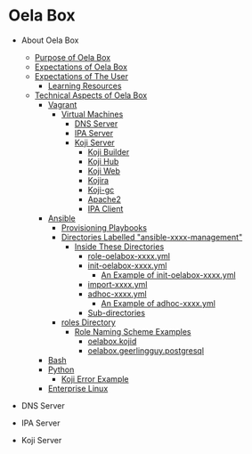 <!--
SPDX-FileCopyrightText: 2024 Maxine Hayes <maxinehayes90@gmail.com>
SPDX-License-Identifier: CC-BY-SA-4.0
-->
# Oela Box

-   About Oela Box
    -   [Purpose of Oela Box](topics/about-PurposeOfOelaBox.md#purpose)
    -   [Expectations of Oela Box](topics/about-ExpectationsOfOelaBox.md#expectations)
    -   [Expectations of The User](topics/about-ExpectationsOfTheUser.md#userexpectations)
        -   [Learning Resources](topics/about-ExpectationsOfTheUser.md#learning)
    -   [Technical Aspects of Oela Box](topics/about-TechnicalAspectsOfOelaBox.md#technical)
        -   [Vagrant](topics/about-TechnicalAspectsOfOelaBox.md#vagrant)
            -   [Virtual Machines](topics/about-TechnicalAspectsOfOelaBox.md#virtualmachines)
                -   [DNS Server](topics/about-TechnicalAspectsOfOelaBox.md#dnsserver)
                -   [IPA Server](topics/about-TechnicalAspectsOfOelaBox.md#ipaserver)
                -   [Koji Server](topics/about-TechnicalAspectsOfOelaBox.md#kojiserver)
                    - [Koji Builder](topics/about-TechnicalAspectsOfOelaBox.md#kojibuilder)
                    - [Koji Hub](topics/about-TechnicalAspectsOfOelaBox.md#kojihub)
                    - [Koji Web](topics/about-TechnicalAspectsOfOelaBox.md#kojiweb)
                    - [Kojira](topics/about-TechnicalAspectsOfOelaBox.md#kojira)
                    - [Koji-gc](topics/about-TechnicalAspectsOfOelaBox.md#kojigc)
                    - [Apache2](topics/about-TechnicalAspectsOfOelaBox.md#apache2)
                    - [IPA Client](topics/about-TechnicalAspectsOfOelaBox.md#ipaclient)
        -   [Ansible](topics/about-TechnicalAspectsOfOelaBox.md#ansible)
            -   [Provisioning Playbooks](topics/about-TechnicalAspectsOfOelaBox.md#provisioningplaybooks)
            -   [Directories Labelled "ansible-xxxx-management"](topics/about-TechnicalAspectsOfOelaBox.md#dirslabelled)
                -   [Inside These Directories](topics/about-TechnicalAspectsOfOelaBox.md#insidedirs)
                    -   [role-oelabox-xxxx.yml](topics/about-TechnicalAspectsOfOelaBox.md#role-oelabox-xxxx.yml)
                    -   [init-oelabox-xxxx.yml](topics/about-TechnicalAspectsOfOelaBox.md#init-oelabox-xxxx.yml)
                        -   [An Example of init-oelabox-xxxx.yml](topics/about-TechnicalAspectsOfOelaBox.md#anexampleinit)
                    -   [import-xxxx.yml](topics/about-TechnicalAspectsOfOelaBox.md#import-xxxx.yml)
                    -   [adhoc-xxxx.yml](topics/about-TechnicalAspectsOfOelaBox.md#adhoc-xxxx.yml)
                        -   [An Example of adhoc-xxxx.yml](topics/about-TechnicalAspectsOfOelaBox.md#anexampleadhoc)
                    -   [Sub-directories](topics/about-TechnicalAspectsOfOelaBox.md#subdirs)
            -   [roles Directory](topics/about-TechnicalAspectsOfOelaBox.md#rolesdir)
                -   [Role Naming Scheme Examples](topics/about-TechnicalAspectsOfOelaBox.md#rolenaming)
                    -   [oelabox.kojid](topics/about-TechnicalAspectsOfOelaBox.md#oelabox.kojid)
                    -   [oelabox.geerlingguy.postgresql](topics/about-TechnicalAspectsOfOelaBox.md#oelabox.geerlingguy.postgresql)
        -   [Bash](topics/about-TechnicalAspectsOfOelaBox.md#bash)
        -   [Python](topics/about-TechnicalAspectsOfOelaBox.md#python)
            -   [Koji Error Example](topics/about-TechnicalAspectsOfOelaBox.md#kojierrorexample)
        -   [Enterprise Linux](topics/about-technicalAspectsOfOelaBox.md#enterpriselinux)

-   DNS Server

-   IPA Server

-   Koji Server
